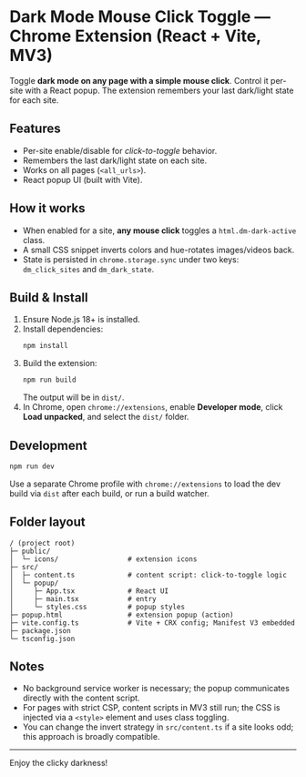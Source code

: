 
# Dark Mode Mouse Click Toggle — Chrome Extension (React + Vite, MV3)

Toggle **dark mode on any page with a simple mouse click**. Control it per-site with a React popup. The extension remembers your last dark/light state for each site.

## Features
- Per-site enable/disable for *click-to-toggle* behavior.
- Remembers the last dark/light state on each site.
- Works on all pages (`<all_urls>`).
- React popup UI (built with Vite).

## How it works
- When enabled for a site, **any mouse click** toggles a `html.dm-dark-active` class.
- A small CSS snippet inverts colors and hue-rotates images/videos back.
- State is persisted in `chrome.storage.sync` under two keys: `dm_click_sites` and `dm_dark_state`.

## Build & Install
1. Ensure Node.js 18+ is installed.
2. Install dependencies:
   ```bash
   npm install
   ```
3. Build the extension:
   ```bash
   npm run build
   ```
   The output will be in `dist/`.
4. In Chrome, open `chrome://extensions`, enable **Developer mode**, click **Load unpacked**, and select the `dist/` folder.

## Development
```bash
npm run dev
```
Use a separate Chrome profile with `chrome://extensions` to load the dev build via `dist` after each build, or run a build watcher.

## Folder layout
```
/ (project root)
├─ public/
│  └─ icons/                 # extension icons
├─ src/
│  ├─ content.ts             # content script: click-to-toggle logic
│  └─ popup/
│     ├─ App.tsx             # React UI
│     ├─ main.tsx            # entry
│     └─ styles.css          # popup styles
├─ popup.html                # extension popup (action)
├─ vite.config.ts            # Vite + CRX config; Manifest V3 embedded
├─ package.json
└─ tsconfig.json
```

## Notes
- No background service worker is necessary; the popup communicates directly with the content script.
- For pages with strict CSP, content scripts in MV3 still run; the CSS is injected via a `<style>` element and uses class toggling.
- You can change the invert strategy in `src/content.ts` if a site looks odd; this approach is broadly compatible.

---
Enjoy the clicky darkness!
